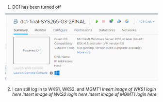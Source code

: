 1. DC1 has been turned off

![](https://github.com/CameronAuler/Group2-Final-Project/blob/ed7e3ee571fbd06bf6d20321f674f30198179bea/test-images/test-1/dc1%20turned%20off.PNG)

2. I can still log in to WKS1, WKS2, and MGMT1
_Insert image of WKS1 login here_
_Insert image of WKS2 login here_
_Insert image of MGMT1 login here_